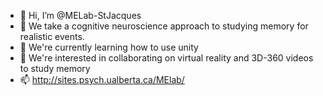 - 👋 Hi, I’m @MELab-StJacques
- 👀 We take a cognitive neuroscience approach to studying memory for realistic events.
- 🌱 We're currently learning how to use unity
- 💞️ We're interested in collaborating on virtual reality and 3D-360 videos to study memory
- 📫 http://sites.psych.ualberta.ca/MElab/

<!---
MELab-StJacques/MELab-StJacques is a ✨ special ✨ repository because its `README.md` (this file) appears on your GitHub profile.
You can click the Preview link to take a look at your changes.
--->
